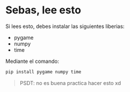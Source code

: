 # Sebas, lee esto

Si lees esto, debes instalar las siguientes liberias:
* pygame
* numpy
* time

Mediante el comando:
```bash
pip install pygame numpy time
```

> PSDT: no es buena practica hacer esto xd
